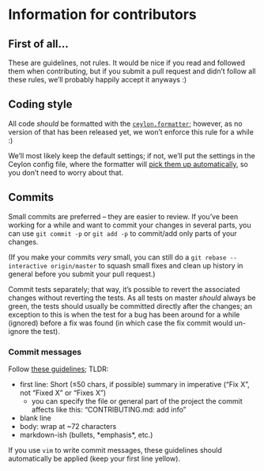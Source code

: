 Information for contributors
============================

First of all…
-------------
These are guidelines, not rules.
It would be nice if you read and followed them when contributing, but if you submit a pull request and didn’t follow all these rules, we’ll probably happily accept it anyways :)

Coding style
------------
All code *should* be formatted with the [`ceylon.formatter`](https://github.com/lucaswerkmeister/ceylon.formatter);
however, as no version of that has been released yet, we won’t enforce this rule for a while :)

We’ll most likely keep the default settings;
if not, we’ll put the settings in the Ceylon config file, where the formatter will [pick them up automatically](https://github.com/lucaswerkmeister/ceylon.formatter/issues/32), so you don’t need to worry about that.

Commits
-------
Small commits are preferred – they are easier to review.
If you’ve been working for a while and want to commit your changes in several parts, you can use `git commit -p` or `git add -p` to commit/add only parts of your changes.

(If you make your commits *very* small, you can still do a `git rebase --interactive origin/master` to squash small fixes and clean up history in general before you submit your pull request.)

Commit tests separately; that way, it’s possible to revert the associated changes without reverting the tests.
As all tests on master *should* always be green, the tests should usually be committed directly after the changes;
an exception to this is when the test for a bug has been around for a while (ignored) before a fix was found (in which case the fix commit would un-ignore the test).

### Commit messages
Follow [these guidelines](http://tbaggery.com/2008/04/19/a-note-about-git-commit-messages.html); TLDR:
* first line: Short (≤50 chars, if possible) summary in imperative (“Fix X”, not “Fixed X” or “Fixes X”)
  * you can specify the file or general part of the project the commit affects like this: “CONTRIBUTING.md: add info”
* blank line
* body: wrap at ~72 characters
* markdown-ish (bullets, \*emphasis\*, etc.)

If you use `vim` to write commit messages, these guidelines should automatically be applied (keep your first line yellow).
